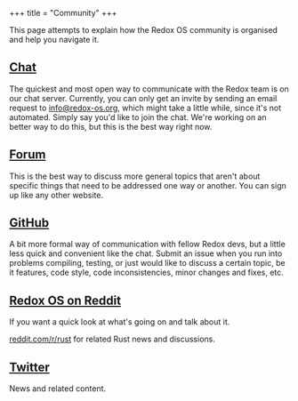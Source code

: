 +++
title = "Community"
+++

This page attempts to explain how the Redox OS community is organised and help you navigate it.


<a id="chat"></a>
## [Chat](https://chat.redox-os.org)

The quickest and most open way to communicate with the Redox team is on our chat server. Currently, you can only get an invite by sending an email request to info@redox-os.org, which might take a little while, since it's not automated. Simply say you'd like to join the chat. We're working on an better way to do this, but this is the best way right now.

<a id="forum"></a>
## [Forum](https://discourse.redox-os.org/)

This is the best way to discuss more general topics that aren't about specific things that need to be addressed one way or another. You can sign up like any other website.

<a id="github"></a>
## [GitHub](https://github.com/redox-os/redox)


A bit more formal way of communication with fellow Redox devs, but a little less quick and convenient like the chat. Submit an issue when you run into problems compiling, testing, or just would like to discuss a certain topic, be it features, code style, code inconsistencies, minor changes and fixes, etc.


<a id="reddit"></a>
## [Redox OS on Reddit](https://www.reddit.com/r/Redox/)

If you want a quick look at what's going on and talk about it.

[reddit.com/r/rust](https://www.reddit.com/r/rust) for related Rust news and discussions.

<a id="twitter"></a>
## [Twitter](https://twitter.com/redox_os)

News and related content.
